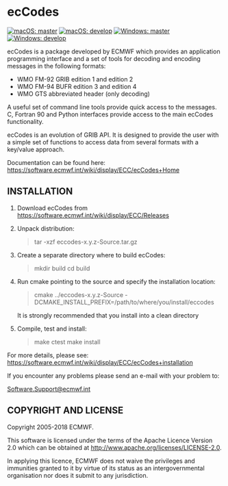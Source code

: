 ecCodes
=======

[![macOS: master](https://img.shields.io/travis/ecmwf/eccodes/master.svg?label=macos-master)](https://travis-ci.org/ecmwf/eccodes/branches/master)
[![macOS: develop](https://img.shields.io/travis/ecmwf/eccodes/develop.svg?label=macos-dev)](https://travis-ci.org/ecmwf/eccodes/branches/develop)
[![Windows: master](https://img.shields.io/appveyor/ci/ecmwf/eccodes/master.svg?label=windows-master)](https://ci.appveyor.com/project/ecmwf/eccodes/branch/master)
[![Windows: develop](https://img.shields.io/appveyor/ci/ecmwf/eccodes/develop.svg?label=windows-dev)](https://ci.appveyor.com/project/ecmwf/eccodes/branch/develop)

ecCodes is a package developed by ECMWF which provides an application programming interface
and a set of tools for decoding and encoding messages in the following formats:

   * WMO FM-92 GRIB edition 1 and edition 2
   * WMO FM-94 BUFR edition 3 and edition 4
   * WMO GTS abbreviated header (only decoding)

A useful set of command line tools provide quick access to the messages.
C, Fortran 90 and Python interfaces provide access to the main ecCodes functionality.

ecCodes is an evolution of GRIB API.
It is designed to provide the user with a simple set of functions to access data from
several formats with a key/value approach.

Documentation can be found here:
   https://software.ecmwf.int/wiki/display/ECC/ecCodes+Home

INSTALLATION
------------

1. Download ecCodes from https://software.ecmwf.int/wiki/display/ECC/Releases

2. Unpack distribution:
   > tar -xzf eccodes-x.y.z-Source.tar.gz

3. Create a separate directory where to build ecCodes:
   > mkdir build
   > cd build

4. Run cmake pointing to the source and specify the installation location:
   > cmake  ../eccodes-x.y.z-Source -DCMAKE_INSTALL_PREFIX=/path/to/where/you/install/eccodes
   
   It is strongly recommended that you install into a clean directory

5. Compile, test and install:
   > make
   > ctest
   > make install


For more details, please see:
https://software.ecmwf.int/wiki/display/ECC/ecCodes+installation

If you encounter any problems please send an e-mail with your problem to:

   Software.Support@ecmwf.int



COPYRIGHT AND LICENSE
----------------------

Copyright 2005-2018 ECMWF.

This software is licensed under the terms of the Apache Licence Version 2.0
which can be obtained at http://www.apache.org/licenses/LICENSE-2.0.

In applying this licence, ECMWF does not waive the privileges and immunities granted to it by
virtue of its status as an intergovernmental organisation nor does it submit to any jurisdiction.

